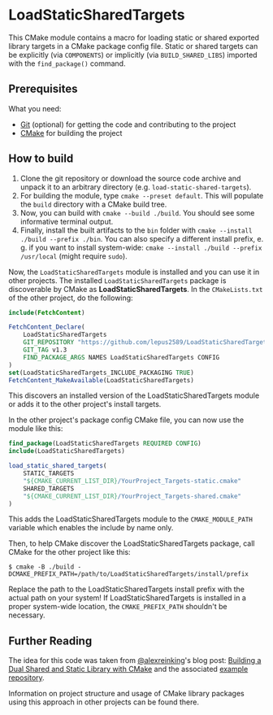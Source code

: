 # LoadStaticSharedTargets #

This CMake module contains a macro for loading static or shared exported library
targets in a CMake package config file. Static or shared targets can be
explicitly (via `COMPONENTS`) or implicitly (via `BUILD_SHARED_LIBS`) imported
with the `find_package()` command.

## Prerequisites ##

What you need:

- [Git](https://git-scm.com/) (optional) for getting the code and contributing
  to the project
- [CMake](https://cmake.org/) for building the project

## How to build ##

1. Clone the git repository or download the source code archive and unpack it to
   an arbitrary directory (e.g. `load-static-shared-targets`).
2. For building the module, type `cmake --preset default`. This will populate the
   `build` directory with a CMake build tree.
3. Now, you can build with `cmake --build ./build`. You should see some
   informative terminal output.
4. Finally, install the built artifacts to the `bin` folder with `cmake
   --install ./build --prefix ./bin`. You can also specify a different install
   prefix, e. g. if you want to install system-wide: `cmake --install ./build
   --prefix /usr/local` (might require `sudo`).

Now, the `LoadStaticSharedTargets` module is installed and you can use it in
other projects. The installed `LoadStaticSharedTargets` package is discoverable
by CMake as __LoadStaticSharedTargets__. In the `CMakeLists.txt` of the other
project, do the following:

```cmake
include(FetchContent)

FetchContent_Declare(
    LoadStaticSharedTargets
    GIT_REPOSITORY "https://github.com/lepus2589/LoadStaticSharedTargets.git"
    GIT_TAG v1.3
    FIND_PACKAGE_ARGS NAMES LoadStaticSharedTargets CONFIG
)
set(LoadStaticSharedTargets_INCLUDE_PACKAGING TRUE)
FetchContent_MakeAvailable(LoadStaticSharedTargets)
```

This discovers an installed version of the LoadStaticSharedTargets module or
adds it to the other project's install targets.

In the other project's package config CMake file, you can now use the module like this:

```cmake
find_package(LoadStaticSharedTargets REQUIRED CONFIG)
include(LoadStaticSharedTargets)

load_static_shared_targets(
    STATIC_TARGETS
    "${CMAKE_CURRENT_LIST_DIR}/YourProject_Targets-static.cmake"
    SHARED_TARGETS
    "${CMAKE_CURRENT_LIST_DIR}/YourProject_Targets-shared.cmake"
)
```

This adds the LoadStaticSharedTargets module to the `CMAKE_MODULE_PATH` variable
which enables the include by name only.

Then, to help CMake discover the LoadStaticSharedTargets package, call CMake for
the other project like this:

```shell
$ cmake -B ./build -DCMAKE_PREFIX_PATH=/path/to/LoadStaticSharedTargets/install/prefix
```

Replace the path to the LoadStaticSharedTargets install prefix with the actual
path on your system! If LoadStaticSharedTargets is installed in a proper
system-wide location, the `CMAKE_PREFIX_PATH` shouldn't be necessary.

## Further Reading ##

The idea for this code was taken from
[@alexreinking](https://github.com/alexreinking)'s blog post:
[Building a Dual Shared and Static Library with CMake](https://alexreinking.com/blog/building-a-dual-shared-and-static-library-with-cmake.html)
and the associated
[example repository](https://github.com/alexreinking/SharedStaticStarter).

Information on project structure and usage of CMake library packages using this
approach in other projects can be found there.
